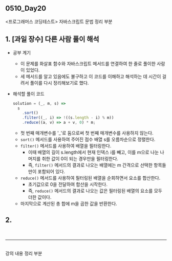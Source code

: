 ## 0510_Day20

<프로그래머스 코딩테스트> 자바스크립트 문법 정리 부분
## 1. [과일 장수] 다른 사람 풀이 해석
- 공부 계기
  - 이 문제를 화살표 함수와 자바스크립트 메서드를 연결하여 한 줄로 풀이한 사람이 있었다.
  - 세 메서드를 알고 있음에도 불구하고 이 코드를 이해하고 해석하는 데 시간이 걸려서 풀이를 다시 정리해보기로 했다.

- 해석할 풀이 코드
  ```javascript
  solution = (_, m, s) =>
    s
      .sort()
      .filter((_, i) => !((s.length - i) % m))
      .reduce((a, v) => a + v, 0) * m;
  ```
  - 첫 번째 매개변수를 '_'로 둠으로써 첫 번째 매개변수를 사용하지 않는다.
  - `sort()` 메서드를 사용하여 주어진 점수 배열 s를 오름차순으로 정렬한다.
  - `filter()` 메서드를 사용하여 배열을 필터링한다.
    - 이때 배열의 길이 s.length에서 현재 인덱스 i를 빼고, 이를 m으로 나눈 나머지를 취한 값이 0이 되는 경우만을 필터링한다.
    - 즉, `filter()` 메서드의 결과로 나오는 배열에는 m 간격으로 선택한 항목들만이 포함되어 있다.
  - `reduce()` 메서드를 사용하여 필터링된 배열을 순회하면서 요소를 합산한다.
    - 초기값으로 0을 전달하여 합산을 시작한다.
    - 즉, `reduce()` 메서드의 결과로 나오는 값은 필터링된 배열의 요소를 모두 더한 값이다.
  - 마지막으로 계산된 총 합에 m을 곱한 값을 반환한다.

## 2.

<br>
<hr>
<br>
<React 입문> 강의 내용 정리 부분